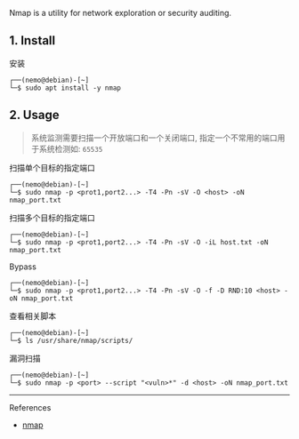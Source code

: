 Nmap is a utility for network exploration or security auditing.

## 1. Install

安装

```
┌──(nemo@debian)-[~]
└─$ sudo apt install -y nmap
```

## 2. Usage

> 系统监测需要扫描一个开放端口和一个关闭端口, 指定一个不常用的端口用于系统检测如: `65535` 

扫描单个目标的指定端口

```
┌──(nemo@debian)-[~]
└─$ sudo nmap -p <prot1,port2...> -T4 -Pn -sV -O <host> -oN nmap_port.txt
```

扫描多个目标的指定端口

```
┌──(nemo@debian)-[~]
└─$ sudo nmap -p <prot1,port2...> -T4 -Pn -sV -O -iL host.txt -oN nmap_port.txt
```

Bypass

```
┌──(nemo@debian)-[~]
└─$ sudo nmap -p <prot1,port2...> -T4 -Pn -sV -O -f -D RND:10 <host> -oN nmap_port.txt
```

查看相关脚本

```
┌──(nemo@debian)-[~]
└─$ ls /usr/share/nmap/scripts/
```

漏洞扫描

```
┌──(nemo@debian)-[~]
└─$ sudo nmap -p <port> --script "<vuln>*" -d <host> -oN nmap_port.txt
```

---

References

- [nmap](https://www.kali.org/tools/nmap/)
